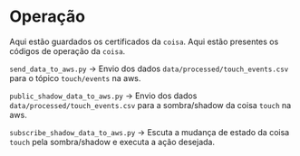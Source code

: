 # Operação

Aqui estão guardados os certificados da `coisa`.
Aqui estão presentes os códigos de operação da `coisa`.

`send_data_to_aws.py` -> Envio dos dados `data/processed/touch_events.csv` para o tópico `touch/events` na aws.

`public_shadow_data_to_aws.py` -> Envio dos dados `data/processed/touch_events.csv` para a sombra/shadow da coisa `touch` na aws.

`subscribe_shadow_data_to_aws.py` -> Escuta a mudança de estado da coisa `touch` pela sombra/shadow e executa a ação desejada.